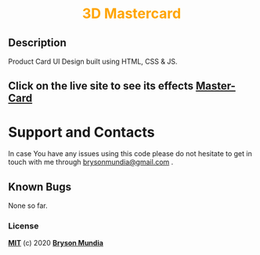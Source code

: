 <h1 align="center" style="color:orange;">3D Mastercard</h1>


## Description
Product Card UI Design built using HTML, CSS & JS.



## Click on the live site to see its effects <span color="red">[Master-Card](https://3dmastercard.netlify.app/)</span>


# Support and Contacts
In case You have any issues using this code please do not hesitate to get in touch with me through brysonmundia@gmail.com .


## Known Bugs
None so far.


### License
**[MIT](./LICENSE)** (c) 2020 **[Bryson Mundia]()**
